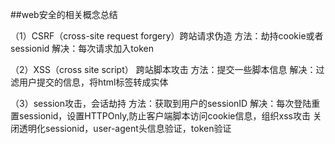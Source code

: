 ##web安全的相关概念总结

（1）CSRF（cross-site request forgery）跨站请求伪造
方法：劫持cookie或者sessionid
解决：每次请求加入token

（2）XSS（cross site script） 跨站脚本攻击
方法：提交一些脚本信息<script>alert('1')</script>
解决：过滤用户提交的信息，将html标签转成实体

（3）session攻击，会话劫持
方法：获取到用户的sessionID
解决：每次登陆重置sessionid，设置HTTPOnly,防止客户端脚本访问cookie信息，组织xss攻击
关闭透明化sessionid，user-agent头信息验证，token验证

